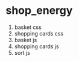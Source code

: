 # shop_energy
  1. basket css
  2. shopping cards css
  3. basket js
  4. shopping cards js
  5. sort js
